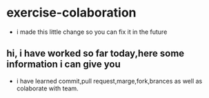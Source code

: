 # exercise-colaboration
* i made this little change so you can fix it in the future
## hi, i have worked so far today,here some information i can give you
+ i have learned commit,pull request,marge,fork,brances as well as colaborate with team.
